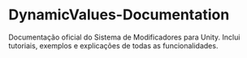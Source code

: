 # DynamicValues-Documentation
Documentação oficial do Sistema de Modificadores para Unity. Inclui tutoriais, exemplos e explicações de todas as funcionalidades.
